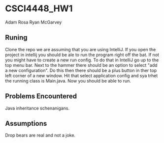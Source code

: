 # CSCI4448_HW1
Adam Rosa
Ryan McGarvey

## Runing
  Clone the repo we are assuming that you are using IntelliJ. If you open the project in intellij you should be ale to run the program right off the bat. If not you might have to create a new run config. To do that in IntelliJ go up to the top menu bar. Next to the hammer there should be an option to select "add a new configuration". Do this then there should be a plus button in ther top left corner of a new window. Hit that select application config and sya trhet the running class is Main.java. Now you should be able to run. 
  
## Problems Encountered
  Java inheritance schenanigans.
  
## Assumptions
  Drop bears are real and not a joke. 
